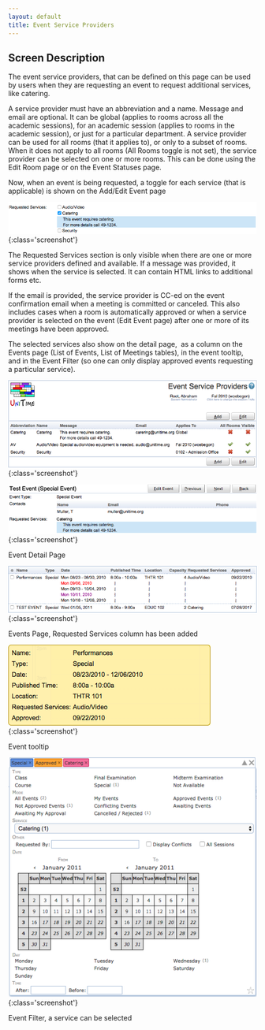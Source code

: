 ```yaml
---
layout: default
title: Event Service Providers
---
```



## Screen Description


 The event service providers, that can be defined on this page can be used by users when they are requesting an event to request additional services, like catering.


 A service provider must have an abbreviation and a name. Message and email are optional. It can be global (applies to rooms across all the academic sessions), for an academic session (applies to rooms in the academic session), or just for a particular department. A service provider can be used for all rooms (that it applies to), or only to a subset of rooms. When it does not apply to all rooms (All Rooms toggle is not set), the service provider can be selected on one or more rooms. This can be done using the Edit Room page or on the Event Statuses page.


 Now, when an event is being requested, a toggle for each service (that is applicable) is shown on the Add/Edit Event page


![Event Service Providers](images/event-service-providers-1.png){:class='screenshot'}


 The Requested Services section is only visible when there are one or more service providers defined and available. If a message was provided, it shows when the service is selected. It can contain HTML links to additional forms etc.


 If the email is provided, the service provider is CC-ed on the event confirmation email when a meeting is committed or canceled. This also includes cases when a room is automatically approved or when a service provider is selected on the event (Edit Event page) after one or more of its meetings have been approved.


 The selected services also show on the detail page,  as a column on the Events page (List of Events, List of Meetings tables), in the event tooltip, and in the Event Filter (so one can only display approved events requesting a particular service).


![Event Service Providers](images/event-service-providers-2.png){:class='screenshot'}


![Event Service Providers](images/event-service-providers-3.png){:class='screenshot'}


 Event Detail Page


![Event Service Providers](images/event-service-providers-4.png){:class='screenshot'}


 Events Page, Requested Services column has been added


![Event Service Providers](images/event-service-providers-5.png){:class='screenshot'}


 Event tooltip


![Event Service Providers](images/event-service-providers-6.png){:class='screenshot'}


 Event Filter, a service can be selected
